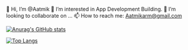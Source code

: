 👋 Hi, I’m @Aatmik
👀 I’m interested in App Development Building.
💞️ I’m looking to collaborate on ...
📫 How to reach me: Aatmikarm@gmail.com

[![Anurag's GitHub stats](https://github-readme-stats.vercel.app/api?username=aatmikarm&show_icons=true&theme=radical)](https://github.com/anuraghazra/github-readme-stats)

[![Top Langs](https://github-readme-stats.vercel.app/api/top-langs/?username=aatmikarm&layout=compact&theme=radical)](https://github.com/anuraghazra/github-readme-stats)
